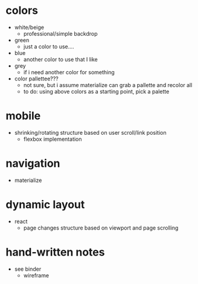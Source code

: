 # colors
* white/beige
    * professional/simple backdrop
* green
    * just a color to use....
* blue
    * another color to use that I like
* grey
    * if i need another color for something
* color pallettee???
    * not sure, but i assume materialize can grab a pallette and recolor all
    * to do: using above colors as a starting point, pick a palette
# mobile
* shrinking/rotating structure based on user scroll/link position
    * flexbox implementation
# navigation
* materialize
# dynamic layout
* react
    * page changes structure based on viewport and page scrolling
# hand-written notes
* see binder
    * wireframe
